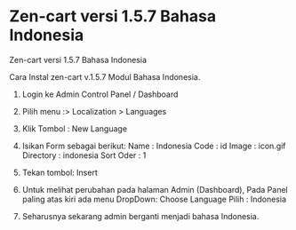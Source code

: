# Zen-cart versi 1.5.7 Bahasa Indonesia
 Zen-cart versi 1.5.7 Bahasa Indonesia 

Cara Instal zen-cart v.1.5.7 Modul Bahasa Indonesia.
1. Login ke Admin Control Panel / Dashboard
2. Pilih menu :> Localization > Languages
3. Klik Tombol : New Language
4. Isikan Form sebagai berikut:
	Name 		: Indonesia
	Code		: id
	Image		: icon.gif
	Directory	: indonesia
	Sort Oder	: 1
5. Tekan tombol: Insert
6. Untuk melihat perubahan pada halaman Admin (Dashboard),
   Pada Panel paling atas kiri ada menu DropDown: Choose Language
   Pilih : Indonesia
   
7. Seharusnya sekarang admin berganti menjadi bahasa Indonesia.
